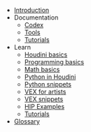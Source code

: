 * [Introduction](https://github.com/kiryha/Houdini/wiki)
* Documentation
  - [Codex](codex)
  - [Tools](tools)
  - [Tutorials](pipeline-tutorials)
* Learn
  - [Houdini basics](houdini-basics)
  - [Programming basics](Programming-basics)
  - [Math basics](Math-basics)
  - [Python in Houdini](Python)
  - [Python snippets](python-snippets)
  - [VEX for artists](vex-for-artists)
  - [VEX snippets](vex-snippets)
  - [HIP Examples](examples)
  - [Tutorials](tutorials)
* [Glossary](Glossary)